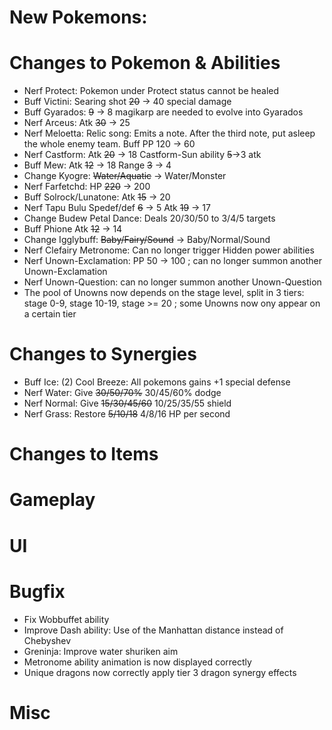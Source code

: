 # New Pokemons:

# Changes to Pokemon & Abilities

- Nerf Protect: Pokemon under Protect status cannot be healed
- Buff Victini: Searing shot ~~20~~ → 40 special damage
- Buff Gyarados: ~~9~~ → 8 magikarp are needed to evolve into Gyarados
- Nerf Arceus: Atk ~~30~~ -> 25
- Nerf Meloetta: Relic song: Emits a note. After the third note, put asleep the whole enemy team. Buff PP 120 -> 60
- Nerf Castform: Atk ~~20~~ -> 18 Castform-Sun ability ~~5~~->3 atk
- Buff Mew: Atk ~~12~~ -> 18 Range ~~3~~ -> 4
- Change Kyogre: ~~Water/Aquatic~~ -> Water/Monster
- Nerf Farfetchd: HP ~~220~~ -> 200
- Buff Solrock/Lunatone: Atk ~~15~~ -> 20
- Nerf Tapu Bulu Spedef/def ~~6~~ -> 5 Atk ~~19~~ -> 17
- Change Budew Petal Dance: Deals 20/30/50 to 3/4/5 targets
- Buff Phione Atk ~~12~~ -> 14
- Change Igglybuff: ~~Baby/Fairy/Sound~~ -> Baby/Normal/Sound
- Nerf Clefairy Metronome: Can no longer trigger Hidden power abilities
- Nerf Unown-Exclamation: PP 50 → 100 ; can no longer summon another Unown-Exclamation
- Nerf Unown-Question: can no longer summon another Unown-Question
- The pool of Unowns now depends on the stage level, split in 3 tiers: stage 0-9, stage 10-19, stage >= 20 ; some Unowns now ony appear on a certain tier

# Changes to Synergies

- Buff Ice: (2) Cool Breeze: All pokemons gains +1 special defense
- Nerf Water: Give ~~30/50/70%~~ 30/45/60% dodge
- Nerf Normal: Give ~~15/30/45/60~~ 10/25/35/55 shield
- Nerf Grass: Restore ~~5/10/18~~ 4/8/16 HP per second

# Changes to Items

# Gameplay

# UI

# Bugfix

- Fix Wobbuffet ability
- Improve Dash ability: Use of the Manhattan distance instead of Chebyshev
- Greninja: Improve water shuriken aim
- Metronome ability animation is now displayed correctly
- Unique dragons now correctly apply tier 3 dragon synergy effects

# Misc
